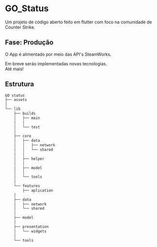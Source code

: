 # GO_Status

Um projeto de código aberto feito em flutter com foco na comunidade de Counter Strike.

## Fase: Produção

O App é alimentado por meio das API's SteamWorks.

Em breve seráo implementadas novas tecnologias. <br/>
Até mais!

## Estrutura

```bash
GO status  
├── assets  
│  
└── lib  
    ├── builds  
    │   ├── main  
    │   │  
    │   └── test  
    │   
    ├── core  
    │   ├── data  
    │   │   ├── network  
    │   │   └── shared  
    │   │  
    │   ├── helper
    │   │  
    │   ├── model  
    │   │  
    │   └── tools  
    │  
    └── features  
    	├── aplication  
	│  
	├── data  
	│   ├── network  
	│   └── shared  
	│  
	├── model  
	│  
	├── presentation  
	│   └── widgets  
	│  
	└── tools  
